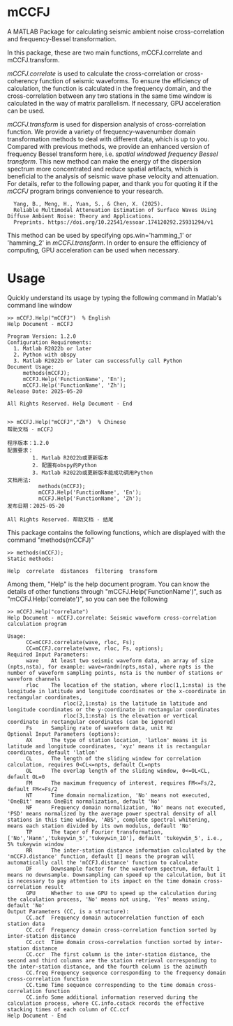 # mCCFJ
A MATLAB Package for calculating seismic ambient noise cross-correlation and frequency-Bessel transformation.

In this package, these are two main functions, mCCFJ.correlate and mCCFJ.transform. 

*mCCFJ.correlate* is used to calculate the cross-correlation or cross-coherency function of seismic waveforms. To ensure the efficiency of calculation, the function is calculated in the frequency domain, and the cross-correlation between any two stations in the same time window is calculated in the way of matrix parallelism. If necessary, GPU acceleration can be used. 
      
*mCCFJ.transform* is used for dispersion analysis of cross-correlation function. We provide a variety of frequency-wavenumber domain transformation methods to deal with different data, which is up to you. Compared with previous methods, we provide an enhanced version of frequency Bessel transform here, i.e. *spatial windowed frequency Bessel transform*. This new method can make the energy of the dispersion spectrum more concentrated and reduce spatial artifacts, which is beneficial to the analysis of seismic wave phase velocity and attenuation. For details, refer to the following paper, and thank you for quoting it if the *mCCFJ* program brings convenience to your research.

      Yang, B., Meng, H., Yuan, S., & Chen, X. (2025). 
      Reliable Multimodal Attenuation Estimation of Surface Waves Using Diffuse Ambient Noise: Theory and Applications.
      Preprints. https://doi.org/10.22541/essoar.174120292.25931294/v1

This method can be used by specifying ops.win='hamming_1' or 'hamming_2' in *mCCFJ.transform*. In order to ensure the efficiency of computing, GPU acceleration can be used when necessary.


# Usage

Quickly understand its usage by typing the following command in Matlab's command line window

```
>> mCCFJ.Help("mCCFJ")  % English
Help Document - mCCFJ
 
Program Version: 1.2.0
Configuration Requirements:
  1. Matlab R2022b or later
  2. Python with obspy
  3. Matlab R2022b or later can successfully call Python
Document Usage:
     methods(mCCFJ);
     mCCFJ.Help('FunctionName', 'En');
     mCCFJ.Help('FunctionName', 'Zh');
Release Date: 2025-05-20
        
All Rights Reserved. Help Document - End


>> mCCFJ.Help("mCCFJ","Zh")  % Chinese
帮助文档 - mCCFJ
 
程序版本：1.2.0
配置要求：
        1. Matlab R2022b或更新版本
        2. 配置有obspy的Python
        3. Matlab R2022b或更新版本能成功调用Python
文档用法:
          methods(mCCFJ);
          mCCFJ.Help('FunctionName', 'En');
          mCCFJ.Help('FunctionName', 'Zh');
发布日期：2025-05-20
        
All Rights Reserved. 帮助文档 - 结尾
```

This package contains the following functions, which are displayed with the command "methods(mCCFJ)"
```
>> methods(mCCFJ);
Static methods:

Help  correlate  distances  filtering  transform 
```
Among them, "Help" is the help document program. You can know the details of other functions through "mCCFJ.Help('FunctionName')", such as "mCCFJ.Help('correlate')", so you can see the following
```
>> mCCFJ.Help("correlate")
Help Document - mCCFJ.correlate: Seismic waveform cross-correlation calculation program
 
Usage:
      CC=mCCFJ.correlate(wave, rloc, Fs);
      CC=mCCFJ.correlate(wave, rloc, Fs, options);
Required Input Parameters: 
      wave    At least two seismic waveform data, an array of size (npts,nsta), for example: wave=randn(npts,nsta), where npts is the number of waveform sampling points, nsta is the number of stations or waveform channels
      rloc    The location of the station, where rloc(1,1:nsta) is the longitude in latitude and longitude coordinates or the x-coordinate in rectangular coordinates,
                  rloc(2,1:nsta) is the latitude in latitude and longitude coordinates or the y-coordinate in rectangular coordinates
                  rloc(3,1:nsta) is the elevation or vertical coordinate in rectangular coordinates (can be ignored)
      Fs      Sampling rate of waveform data, unit Hz
Optional Input Parameters (options): 
      AX      The type of station location, 'latlon' means it is latitude and longitude coordinates, 'xyz' means it is rectangular coordinates, default 'latlon'
      CL      The length of the sliding window for correlation calculation, requires 0<CL<=npts, default CL=npts
      OL      The overlap length of the sliding window, 0<=OL<CL, default OL=0
      FM      The maximum frequency of interest, requires FM<=Fs/2, default FM<=Fs/2
      NT      Time domain normalization, 'No' means not executed, 'OneBit' means OneBit normalization, default 'No'
      NF      Frequency domain normalization, 'No' means not executed, 'PSD' means normalized by the average power spectral density of all stations in this time window, 'ABS', complete spectral whitening, means each station divided by its own modulus, default 'No'
      TP      The taper of Fourier transformation, ['No','Hann','tukeywin_5','tukeywin_10'], default 'tukeywin_5', i.e., 5% tukeywin window
      RR      The inter-station distance information calculated by the 'mCCFJ.distance' function, default [] means the program will automatically call the 'mCCFJ.distance' function to calculate
      DF      Downsample factor for the waveform spectrum, default 1 means no downsample. Downsampling can speed up the calculation, but it is necessary to pay attention to its impact on the time domain cross-correlation result
      GPU     Whether to use GPU to speed up the calculation during the calculation process, 'No' means not using, 'Yes' means using, default 'No'
Output Parameters (CC, is a structure): 
      CC.acf  Frequency domain autocorrelation function of each station data
      CC.ccf  Frequency domain cross-correlation function sorted by inter-station distance
      CC.cct  Time domain cross-correlation function sorted by inter-station distance
      CC.ccr  The first column is the inter-station distance, the second and third columns are the station retrieval corresponding to the inter-station distance, and the fourth column is the azimuth
      CC.freq Frequency sequence corresponding to the frequency domain cross-correlation function
      CC.time Time sequence corresponding to the time domain cross-correlation function
      CC.info Some additional information reserved during the calculation process, where CC.info.cstack records the effective stacking times of each column of CC.ccf
Help Document - End
```
